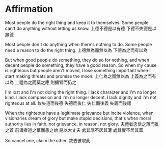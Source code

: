 # Affirmation

Most people do the right thing
and keep it to themselves.
Some people can't do anything
without letting us know.
上德不德是以有德
下德不失德是以無德

Most people don't do anything
when there's nothing to do.
Some people need a reason
to do the right thing.
上德無為而無以為
下德為之而有以為

But when good people do something,
they do so for nothing,
and when decent people do something,
they have a good reason.
So when my cause is righteous
but people aren't moved,
I lose something important
when I start making threats
and promise the moon.
上仁為之而無以為
上義為之而有以為
上禮為之而莫之應
則攘臂而扔之

I'm lost and I'm not doing the right thing.
I lack character and I'm no longer kind.
I lack compassion and I'm no longer decent.
I lack dignity and I'm not righteous at all.
故失道而後德
失德而後仁
失仁而後義
失義而後禮

When the righteous
have a legitimate grievance
but incite violence,
when visionaries
dream of glory
but make stupid decisions,
that's when moral authority
lies in faith, not grievance,
in reason, not glory.
夫禮者忠信之薄而亂之首
前識者道之華而愚之始
是以大丈夫
處其厚不居其薄
處其實不居其華

So cancel one, claim the other.
故去彼取此
